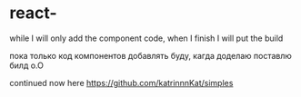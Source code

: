 # react-
while I will only add the component code, when I finish I will put the build

пока только код компонентов добавлять буду, кагда доделаю поставлю билд о.О

continued now here https://github.com/katrinnnKat/simples
